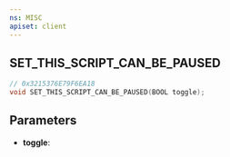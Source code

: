 ```yaml
---
ns: MISC
apiset: client
---
```

## SET_THIS_SCRIPT_CAN_BE_PAUSED

```c
// 0x3215376E79F6EA18
void SET_THIS_SCRIPT_CAN_BE_PAUSED(BOOL toggle);
```


## Parameters
* **toggle**:




